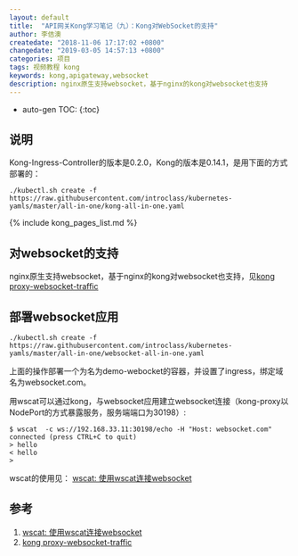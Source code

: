 ```yaml
---
layout: default
title:  "API网关Kong学习笔记（九）：Kong对WebSocket的支持"
author: 李佶澳
createdate: "2018-11-06 17:17:02 +0800"
changedate: "2019-03-05 14:57:13 +0800"
categories: 项目
tags: 视频教程 kong 
keywords: kong,apigateway,websocket
description: nginx原生支持websocket，基于nginx的kong对websocket也支持
---
```


* auto-gen TOC:
{:toc}

## 说明



Kong-Ingress-Controller的版本是0.2.0，Kong的版本是0.14.1，是用下面的方式部署的：

	./kubectl.sh create -f https://raw.githubusercontent.com/introclass/kubernetes-yamls/master/all-in-one/kong-all-in-one.yaml

{% include kong_pages_list.md %}

## 对websocket的支持

nginx原生支持websocket，基于nginx的kong对websocket也支持，见[kong proxy-websocket-traffic][2]

## 部署websocket应用

	./kubectl.sh create -f https://raw.githubusercontent.com/introclass/kubernetes-yamls/master/all-in-one/websocket-all-in-one.yaml

上面的操作部署一个为名为demo-webocket的容器，并设置了ingress，绑定域名为websocket.com。

用wscat可以通过kong，与websocket应用建立websocket连接（kong-proxy以NodePort的方式暴露服务，服务端端口为30198）:

	$ wscat  -c ws://192.168.33.11:30198/echo -H "Host: websocket.com"
	connected (press CTRL+C to quit)
	> hello
	< hello
	>

wscat的使用见： [wscat: 使用wscat连接websocket][1]

## 参考

1. [wscat: 使用wscat连接websocket][1]
2. [kong proxy-websocket-traffic][2]

[1]: https://www.lijiaocn.com/%E6%8A%80%E5%B7%A7/2010/01/01/tool-box-wscat.html "wscat: 使用wscat连接websocket"
[2]: https://docs.konghq.com/0.14.x/proxy/#proxy-websocket-traffic "kong proxy-websocket-traffic"
